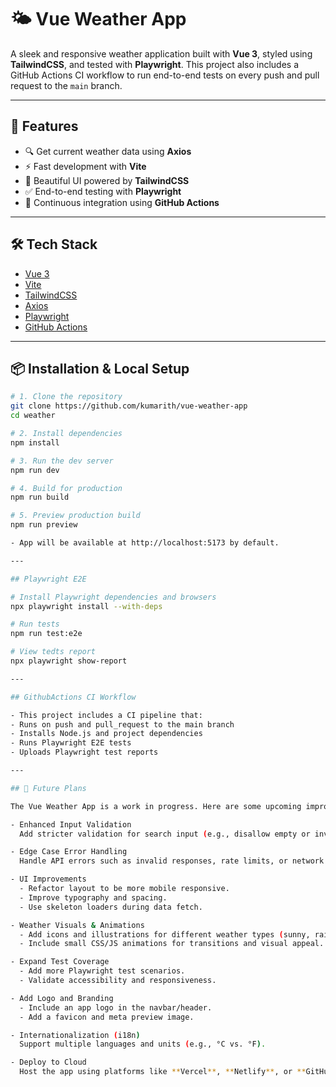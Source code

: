 # 🌤️ Vue Weather App

A sleek and responsive weather application built with **Vue 3**, styled using **TailwindCSS**, and tested with **Playwright**. This project also includes a GitHub Actions CI workflow to run end-to-end tests on every push and pull request to the `main` branch.

---

## 🚀 Features

- 🔍 Get current weather data using **Axios**
- ⚡ Fast development with **Vite**
- 🎨 Beautiful UI powered by **TailwindCSS**
- ✅ End-to-end testing with **Playwright**
- 🔁 Continuous integration using **GitHub Actions**

---

## 🛠️ Tech Stack

- [Vue 3](https://vuejs.org/)
- [Vite](https://vitejs.dev/)
- [TailwindCSS](https://tailwindcss.com/)
- [Axios](https://axios-http.com/)
- [Playwright](https://playwright.dev/)
- [GitHub Actions](https://github.com/features/actions)

---

## 📦 Installation & Local Setup

```bash
# 1. Clone the repository
git clone https://github.com/kumarith/vue-weather-app
cd weather

# 2. Install dependencies
npm install

# 3. Run the dev server
npm run dev

# 4. Build for production
npm run build

# 5. Preview production build
npm run preview

- App will be available at http://localhost:5173 by default.

---

## Playwright E2E

# Install Playwright dependencies and browsers
npx playwright install --with-deps

# Run tests
npm run test:e2e

# View tedts report
npx playwright show-report

---

## GithubActions CI Workflow 

- This project includes a CI pipeline that:
- Runs on push and pull_request to the main branch
- Installs Node.js and project dependencies
- Runs Playwright E2E tests
- Uploads Playwright test reports

---

## 🔮 Future Plans

The Vue Weather App is a work in progress. Here are some upcoming improvements and features planned:

- Enhanced Input Validation
  Add stricter validation for search input (e.g., disallow empty or invalid city names).

- Edge Case Error Handling
  Handle API errors such as invalid responses, rate limits, or network failures more gracefully.

- UI Improvements
  - Refactor layout to be more mobile responsive.
  - Improve typography and spacing.
  - Use skeleton loaders during data fetch.

- Weather Visuals & Animations 
  - Add icons and illustrations for different weather types (sunny, rainy, cloudy, etc.)
  - Include small CSS/JS animations for transitions and visual appeal.

- Expand Test Coverage 
  - Add more Playwright test scenarios.
  - Validate accessibility and responsiveness.

- Add Logo and Branding
  - Include an app logo in the navbar/header.
  - Add a favicon and meta preview image.

- Internationalization (i18n)
  Support multiple languages and units (e.g., °C vs. °F).

- Deploy to Cloud 
  Host the app using platforms like **Vercel**, **Netlify**, or **GitHub Pages**.


